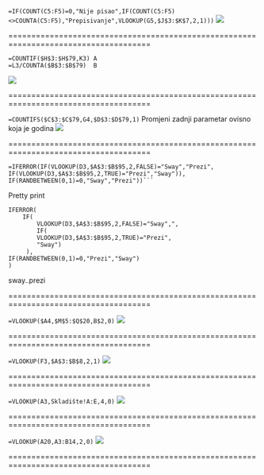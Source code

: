 ```=IF(COUNT(C5:F5)=0,"Nije pisao",IF(COUNT(C5:F5)<>COUNTA(C5:F5),"Prepisivanje",VLOOKUP(G5,$J$3:$K$7,2,1)))```
![](https://github.com/kkeglje/university/blob/master/RPUP/excel/pictures/Slika1.png)

=====================================================================================

```
=COUNTIF($H$3:$H$79,K3) A
=L3/COUNTA($B$3:$B$79)  B
```
![](https://github.com/kkeglje/university/blob/master/RPUP/excel/pictures/Slika2.png)

=====================================================================================

```=COUNTIFS($C$3:$C$79,G4,$D$3:$D$79,1)``` Promjeni zadnji parametar ovisno koja je godina
![](https://github.com/kkeglje/university/blob/master/RPUP/excel/pictures/Slika3.png)

=====================================================================================

```
=IFERROR(IF(VLOOKUP(D3,$A$3:$B$95,2,FALSE)="Sway","Prezi",
IF(VLOOKUP(D3,$A$3:$B$95,2,TRUE)="Prezi","Sway")),
IF(RANDBETWEEN(0,1)=0,"Sway","Prezi"))```
```
Pretty print

```
IFERROR(
    IF(
        VLOOKUP(D3,$A$3:$B$95,2,FALSE)="Sway",",
        IF(
        VLOOKUP(D3,$A$3:$B$95,2,TRUE)="Prezi",
        "Sway")
     ),
IF(RANDBETWEEN(0,1)=0,"Prezi","Sway")
)
```
sway..prezi

=====================================================================================

```=VLOOKUP($A4,$M$5:$Q$20,B$2,0)```
![]("https://github.com/kkeglje/university/blob/master/RPUP/excel/pictures/Slika4.png")

=====================================================================================

```=VLOOKUP(F3,$A$3:$B$8,2,1)```
![](https://github.com/kkeglje/university/blob/master/RPUP/excel/pictures/Slika5.png)

=====================================================================================

```=VLOOKUP(A3,Skladište!A:E,4,0)```
![](https://github.com/kkeglje/university/blob/master/RPUP/excel/pictures/Slika6.png)

=====================================================================================

```=VLOOKUP(A20,A3:B14,2,0)```
![](https://github.com/kkeglje/university/blob/master/RPUP/excel/pictures/Slika7.png)

=====================================================================================
